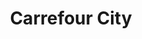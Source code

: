 ---
title: "Carrefour City"
url: /paris/carrefour-city-rue-notre-dame-des-champs/
shop: commodité
---